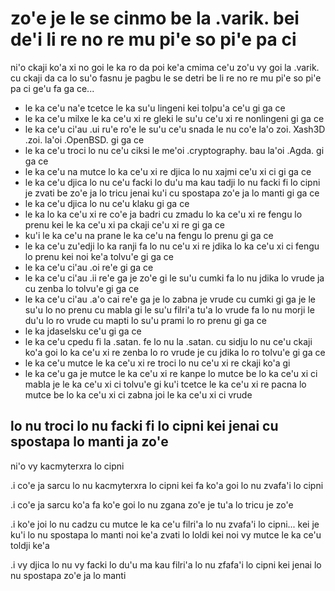 zo'e je le se cinmo be la .varik. bei de'i li re no re mu pi'e so pi'e pa ci
============================================================================

ni'o ckaji ko'a xi no goi le ka ro da poi ke'a cmima ce'u zo'u vy goi la .varik. cu ckaji da ca lo su'o fasnu je pagbu le se detri be li re no re mu pi'e so pi'e pa ci ge'u fa ga ce...

* le ka ce'u na'e tcetce le ka su'u lingeni kei tolpu'a ce'u gi ga ce
* le ka ce'u milxe le ka ce'u xi re gleki le su'u ce'u xi re nonlingeni gi ga ce
* le ka ce'u ci'au .ui ru'e ro'e le su'u ce'u snada le nu co'e la'o zoi. Xash3D .zoi. la'oi .OpenBSD. gi ga ce
* le ka ce'u troci lo nu ce'u ciksi le me'oi .cryptography. bau la'oi .Agda. gi ga ce
* le ka ce'u na mutce lo ka ce'u xi re djica lo nu xajmi ce'u xi ci gi ga ce
* le ka ce'u djica lo nu ce'u facki lo du'u ma kau tadji lo nu facki fi lo cipni je zvati be zo'e ja lo tricu jenai ku'i cu spostapa zo'e ja lo manti gi ga ce
* le ka ce'u djica lo nu ce'u klaku gi ga ce
* le ka lo ka ce'u xi re co'e ja badri cu zmadu lo ka ce'u xi re fengu lo prenu kei le ka ce'u xi pa ckaji ce'u xi re gi ga ce
* ku'i le ka ce'u na prane le ka ce'u na fengu lo prenu gi ga ce
* le ka ce'u zu'edji lo ka ranji fa lo nu ce'u xi re jdika lo ka ce'u xi ci fengu lo prenu kei noi ke'a tolvu'e gi ga ce
* le ka ce'u ci'au .oi re'e gi ga ce
* le ka ce'u ci'au .ii re'e ga je zo'e gi le su'u cumki fa lo nu jdika lo vrude ja cu zenba lo tolvu'e gi ga ce
* le ka ce'u ci'au .a'o cai re'e ga je lo zabna je vrude cu cumki gi ga je le su'u lo no prenu cu mabla gi le su'u filri'a tu'a lo vrude fa lo nu morji le du'u lo ro vrude cu mapti lo su'u prami lo ro prenu gi ga ce
* le ka jdaselsku ce'u gi ga ce
* le ka ce'u cpedu fi la .satan. fe lo nu la .satan. cu sidju lo nu ce'u ckaji ko'a goi lo ka ce'u xi re zenba lo ro vrude je cu jdika lo ro tolvu'e gi ga ce
* le ka ce'u mutce le ka ce'u xi re troci lo nu ce'u xi re ckaji ko'a gi
* le ka ce'u ga je mutce le ka ce'u xi re kanpe lo mutce be lo ka ce'u xi ci mabla je le ka ce'u xi ci tolvu'e gi ku'i tcetce le ka ce'u xi re pacna lo mutce be lo ka ce'u xi ci zabna joi le ka ce'u xi ci vrude

## lo nu troci lo nu facki fi lo cipni kei jenai cu spostapa lo manti ja zo'e
ni'o vy kacmyterxra lo cipni

.i co'e ja sarcu lo nu kacmyterxra lo cipni kei fa ko'a goi lo nu zvafa'i lo cipni

.i co'e ja sarcu ko'a fa ko'e goi lo nu zgana zo'e je tu'a lo tricu je zo'e

.i ko'e joi lo nu cadzu cu mutce le ka ce'u filri'a lo nu zvafa'i lo cipni... kei je ku'i lo nu spostapa lo manti noi ke'a zvati lo loldi kei noi vy mutce le ka ce'u toldji ke'a

.i vy djica lo nu vy facki lo du'u ma kau filri'a lo nu zfafa'i lo cipni kei jenai lo nu spostapa zo'e ja lo manti
